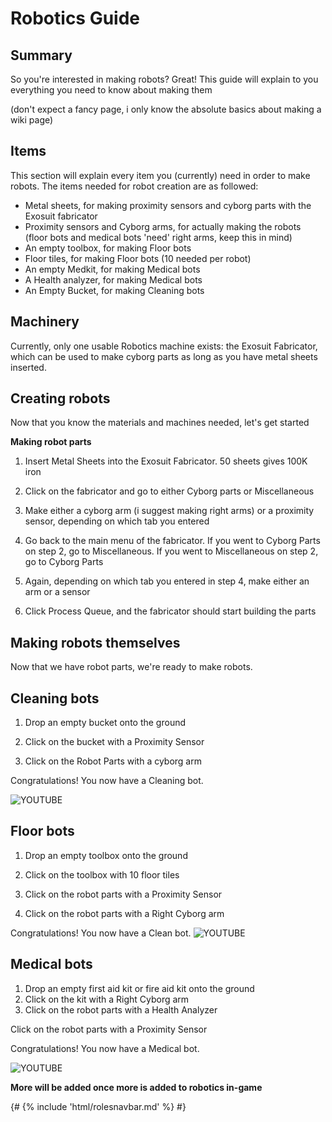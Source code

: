 # Robotics Guide

## Summary

So you're interested in making robots? Great! This guide will explain to you everything you need to know about making them

(don't expect a fancy page, i only know the absolute basics about making a wiki page)

## Items 

This section will explain every item you (currently) need in order to make robots. The items needed for robot creation are as followed:

* Metal sheets, for making proximity sensors and cyborg parts with the Exosuit fabricator
* Proximity sensors and Cyborg arms, for actually making the robots (floor bots and medical bots 'need' right arms, keep this in mind)
* An empty toolbox, for making Floor bots
* Floor tiles, for making Floor bots (10 needed per robot)
* An empty Medkit, for making Medical bots
* A Health analyzer, for making Medical bots
* An Empty Bucket, for making Cleaning bots

## Machinery

Currently, only one usable Robotics machine exists: the Exosuit Fabricator, which can be used to make cyborg parts as long as you have metal sheets inserted.


## Creating robots

Now that you know the materials and machines needed, let's get started



**Making robot parts**

1. Insert Metal Sheets into the Exosuit Fabricator. 50 sheets gives 100K iron

2. Click on the fabricator and go to either Cyborg parts or Miscellaneous

3. Make either a cyborg arm (i suggest making right arms) or a proximity sensor, depending on which tab you entered

4. Go back to the main menu of the fabricator. If you went to Cyborg Parts on step 2, go to Miscellaneous. If you went to Miscellaneous on step 2, go to Cyborg Parts

5. Again, depending on which tab you entered in step 4, make either an arm or a sensor

6. Click Process Queue, and the fabricator should start building the parts

   

## Making robots themselves

Now that we have robot parts, we're ready to make robots.

## Cleaning bots

1. Drop an empty bucket onto the ground

2. Click on the bucket with a Proximity Sensor

3. Click on the Robot Parts with a cyborg arm

Congratulations! You now have a Cleaning bot.

![YOUTUBE](NvRSzqQQEHo)

## Floor bots

1. Drop an empty toolbox onto the ground

2. Click on the toolbox with 10 floor tiles

3. Click on the robot parts with a Proximity Sensor

4. Click on the robot parts with a Right Cyborg arm



Congratulations! You now have a Clean bot.
![YOUTUBE](Pwc-BqR-ziE)

## Medical bots

1. Drop an empty first aid kit or fire aid kit onto the ground
2. Click on the kit with a Right Cyborg arm
3. Click on the robot parts with a Health Analyzer

Click on the robot parts with a Proximity Sensor

Congratulations! You now have a Medical bot.



![YOUTUBE](LcTxIvPBN_k)



**More will be added once more is added to robotics in-game**

{# {% include 'html/rolesnavbar.md' %} #}
